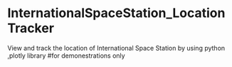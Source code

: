 # InternationalSpaceStation_LocationTracker
 View and track the location of International Space Station  by using python ,plotly library 
#for demonestrations only 
